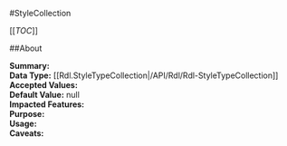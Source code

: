 #StyleCollection

[[_TOC_]]

##About

**Summary:**   
**Data Type:** [[Rdl.StyleTypeCollection|/API/Rdl/Rdl-StyleTypeCollection]]  
**Accepted Values:**   
**Default Value:** null  
**Impacted Features:**   
**Purpose:**   
**Usage:**   
**Caveats:**   

